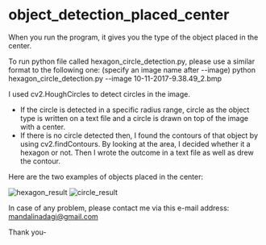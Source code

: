# object_detection_placed_center

When you run the program, it gives you the type of the object placed in the center.

To run python file called hexagon_circle_detection.py, please use a similar format to the following one: (specify an image name after --image)
python hexagon_circle_detection.py --image 10-11-2017-9.38.49_2.bmp

I used cv2.HoughCircles to detect circles in the image.
- If the circle is detected in a specific radius range, circle as the object type is written on a text file and a circle is drawn on top of the image with a center.
- If there is no circle detected then, I found the contours of that object by using cv2.findContours. 
By looking at the area, I decided whether it a hexagon or not. Then I wrote the outcome in a text file as well as drew the contour.

Here are the two examples of objects placed in the center:

![hexagon_result](https://github.com/mandalinadagi/object_detection_nut_analysis/blob/master/hexagon_example.png)
![circle_result](https://github.com/mandalinadagi/object_detection_nut_analysis/blob/master/circle_example.png)

In case of any problem, please contact me via this e-mail address: mandalinadagi@gmail.com

Thank you- 


